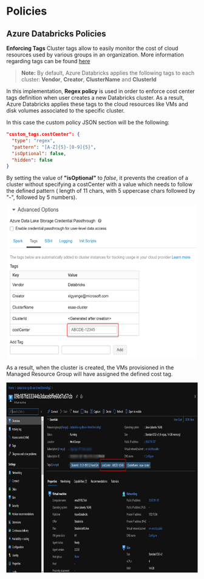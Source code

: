 # Policies
## Azure Databricks Policies

**Enforcing Tags**
Cluster tags allow to easily monitor the cost of cloud resources used by various groups in an organization. More information regarding tags can be found [here](https://docs.microsoft.com/en-us/azure/databricks/administration-guide/account-settings/usage-detail-tags-azure#tag-propagation)

>**Note:** By default, Azure Databricks applies the following tags to each cluster: **Vendor**, **Creator**, **ClusterName** and **ClusterId**

In this implementation, **Regex policy** is used in order to enforce cost center tags definition when user creates a new Databricks cluster. As a result, Azure Databricks applies these tags to the cloud resources like VMs and disk volumes associated to the specific cluster.

In this case the custom policy JSON section will be the following: 

```JSON
"custom_tags.costCenter": {
  "type": "regex",
  "pattern": "[A-Z]{5}-[0-9]{5}",
  "isOptional": false,
  "hidden": false
} 
```

By setting the value of **"isOptional"** to *false*, it prevents the creation of a cluster without specifying a costCenter with a value which needs to follow the defined pattern ( length of 11 chars, with 5 uppercase chars followed by "-", followed by 5 numbers).

<p align="center">
  <img width="500" height="400" src="./images/DefiningCostCenter-DatabricksUX.png">
</p>

As a result, when the cluster is created, the VMs provisioned in the Managed Resource Group will have assigned the defined cost tag.

<p align="center">
  <img width="800" height="500" src="./images/CostCenterDefined-Portal.png">
</p>
